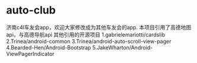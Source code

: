 auto-club
=========

济南c4l车友会app，欢迎大家修改成为其他车友会的app.
本项目引用了高德地图api，与高德导航api
其他引用的开源项目
1.gabrielemariotti/cardslib 
2.Trinea/android-common
3.Trinea/android-auto-scroll-view-pager
4.Bearded-Hen/Android-Bootstrap
5.JakeWharton/Android-ViewPagerIndicator
